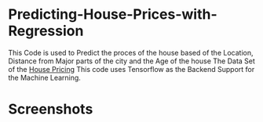 # Predicting-House-Prices-with-Regression
This Code is used to Predict the proces of the house based of the Location, Distance from Major parts of the city and the Age of the house
The Data Set of the [House Pricing]('data.csv') This code uses Tensorflow as the Backend Support for the Machine Learning.

# Screenshots
<p allign = 'center'> <img src = '
